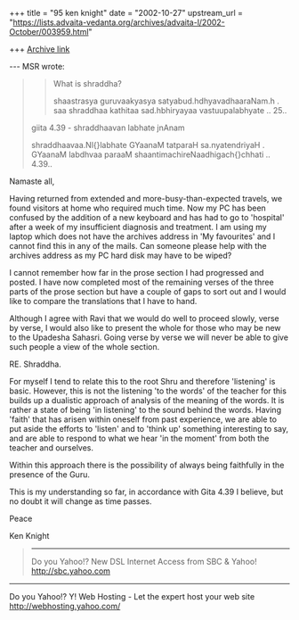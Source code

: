 +++
title = "95 ken knight"
date = "2002-10-27"
upstream_url = "https://lists.advaita-vedanta.org/archives/advaita-l/2002-October/003959.html"

+++
[Archive link](https://lists.advaita-vedanta.org/archives/advaita-l/2002-October/003959.html)

--- MSR <miinalochanii at YAHOO.COM> wrote:
> >
> > What is shraddha?
> >
> > shaastrasya guruvaakyasya
> satyabud.hdhyavadhaaraNam.h .
> > saa shraddhaa kathitaa sad.hbhiryayaa
> vastuupalabhyate .. 25..
> >
>
> giita 4.39 - shraddhaavan labhate jnAnam
>
> shraddhaavaa.Nl{}labhate GYaanaM tatparaH
> sa.nyatendriyaH .
> GYaanaM labdhvaa paraaM
> shaantimachireNaadhigach{}chhati .. 4\.39..


Namaste all,

Having returned from  extended and
more-busy-than-expected travels, we found visitors at
home who required much time.
Now my PC has been confused by the addition of a new
keyboard and has had to go to 'hospital' after a week
of my insufficient diagnosis and treatment.
I am using my laptop which does not have the archives
address in 'My favourites' and I cannot find this in
any of the mails.
Can someone please help with the archives address as
my PC hard disk may have to be wiped?

I cannot remember how far in the prose section I had
progressed and posted.  I have now completed most of
the remaining verses of the three parts of the prose
section but have a couple of gaps to sort out and I
would like to compare the translations that I have to
hand.


Although I agree with Ravi that we would do well to
proceed slowly, verse by verse, I would also like to
present the whole for those who may be new to the
Upadesha Sahasri.
Going verse by verse we will never be able to give
such people a view of the whole section.

RE. Shraddha.

For myself I tend to relate this to the root Shru and
therefore 'listening' is basic.  However, this is not
the listening 'to the words' of the teacher for this
builds up a dualistic approach of analysis of the
meaning of the words.
It is rather a state of being 'in listening' to the
sound behind the words. Having 'faith' that has arisen
within oneself from past experience, we are able to
put aside the efforts to 'listen' and to 'think up'
something interesting to say, and are able to respond
to what we hear 'in the moment' from both the teacher
and ourselves.

Within this approach there is the possibility of
always being faithfully in the presence of the Guru.

This is my understanding so far, in accordance with
Gita 4.39 I believe, but no doubt it will change as
time passes.

Peace


Ken Knight




>
>
>
>
> __________________________________________________
> Do you Yahoo!?
> New DSL Internet Access from SBC & Yahoo!
> http://sbc.yahoo.com


__________________________________________________
Do you Yahoo!?
Y! Web Hosting - Let the expert host your web site
http://webhosting.yahoo.com/

